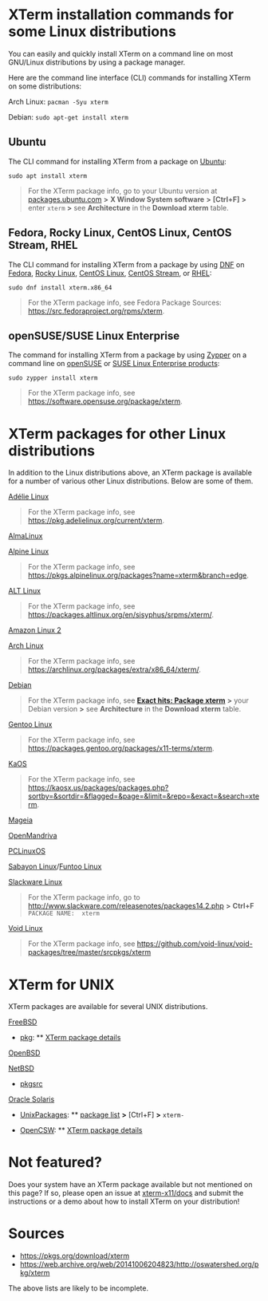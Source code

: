 <!-- 
// top menu
// 'Install'
// _'Package' = this page
// _'xterm.tar.gz'
-->
 
# XTerm installation commands for some Linux distributions

You can easily and quickly install XTerm on a command line on most GNU/Linux distributions by using a package manager.

Here are the command line interface (CLI) commands for installing XTerm on some distributions:

Arch Linux: `pacman -Syu xterm`
<!-- source: https://bbs.archlinux.org/viewtopic.php?id=242823 -->

Debian: `sudo apt-get install xterm`
<!-- https://www.debian.org/releases/ and [APT](https://packages.debian.org/sid/apt) -->

## Ubuntu

The CLI command for installing XTerm from a package on [Ubuntu](https://ubuntu.com/server/docs/package-management/):

`sudo apt install xterm`

> For the XTerm package info, go to your Ubuntu version at [packages.ubuntu.com](https://packages.ubuntu.com/) **>** **X Window System software** **>** **[Ctrl+F]** **>** enter `xterm` **>** see **Architecture** in the **Download xterm** table.

<!--
//https://packages.ubuntu.com/search?keywords=xterm
//https://packages.ubuntu.com/search?arch=i386&keywords=xterm

//* link:https://linuxmint.com/[Linux Mint]: ??? `sudo apt install xterm`
-->

## Fedora, Rocky Linux, CentOS Linux, CentOS Stream, RHEL

The CLI command for installing XTerm from a package by using [DNF](https://docs.fedoraproject.org/en-US/fedora/rawhide/system-administrators-guide/package-management/DNF/) on [Fedora](https://getfedora.org/), [Rocky Linux](https://rockylinux.org/), [CentOS Linux](https://www.centos.org/centos-linux/), [CentOS Stream](https://www.centos.org/centos-stream/), or [RHEL](https://www.redhat.com/en/technologies/linux-platforms/enterprise-linux):

`sudo dnf install xterm.x86_64`

> For the XTerm package info, see Fedora Package Sources: https://src.fedoraproject.org/rpms/xterm.

## openSUSE/SUSE Linux Enterprise

The command for installing XTerm from a package by using [Zypper](https://doc.opensuse.org/documentation/leap/reference/html/book-reference/cha-sw-cl.html#sec-zypper) on a command line on [openSUSE](https://www.opensuse.org/) or [SUSE Linux Enterprise products](https://www.suse.com/products/):

`sudo zypper install xterm`

> For the XTerm package info, see https://software.opensuse.org/package/xterm.

<!--
// https://forums.opensuse.org/showthread.php/572947-Docs-related-request-about-installing-XTerm-on-openSUSE-and-SUSE-Linux-Enterprise?p=3144613#post3144613
// Another page on XTerm: https://en.opensuse.org/Xterm.
// https://en.opensuse.org/images/1/17/Zypper-cheat-sheet-1.pdf
// Note to Max re https://en.opensuse.org/Xterm: (invisible-island.net links are broken and man page is off another website) updated in 2015, it's a wiki, so Max can update when he finds time.
//FYI potential sources of confusion: https://packagehub.suse.com/search/?q=xterm
-->

# XTerm packages for other Linux distributions

In addition to the Linux distributions above, an XTerm package is available for a number of various other Linux distributions. Below are some of them.

[Adélie Linux](https://www.adelielinux.org/)
> For the XTerm package info, see https://pkg.adelielinux.org/current/xterm.

[AlmaLinux](https://almalinux.org/)

[Alpine Linux](https://www.alpinelinux.org/)
> For the XTerm package info, see https://pkgs.alpinelinux.org/packages?name=xterm&branch=edge.

[ALT Linux](https://en.altlinux.org/)
> For the XTerm package info, see https://packages.altlinux.org/en/sisyphus/srpms/xterm/.

[Amazon Linux 2](https://aws.amazon.com/amazon-linux-2/)

[Arch Linux](https://archlinux.org/)
> For the XTerm package info, see https://archlinux.org/packages/extra/x86_64/xterm/.

[Debian](https://www.debian.org/)
> For the XTerm package info, see [**Exact hits: Package xterm**](https://packages.debian.org/search?searchon=names&keywords=xterm) **>** your Debian version **>** see **Architecture** in the **Download xterm** table.

[Gentoo Linux](https://www.gentoo.org/)
> For the XTerm package info, see https://packages.gentoo.org/packages/x11-terms/xterm.

[KaOS](https://kaosx.us/)
> For the XTerm package info, see https://kaosx.us/packages/packages.php?sortby=&sortdir=&flagged=&page=&limit=&repo=&exact=&search=xterm.

[Mageia](https://www.mageia.org/en/)

[OpenMandriva](https://www.openmandriva.org/)

[PCLinuxOS](https://www.pclinuxos.com/)

[Sabayon Linux](https://www.sabayon.org/)/[Funtoo Linux](https://www.funtoo.org)

[Slackware Linux](http://www.slackware.com/)
> For the XTerm package info, go to http://www.slackware.com/releasenotes/packages14.2.php **>** **Ctrl+F** `PACKAGE NAME:  xterm`
 
[Void Linux](https://voidlinux.org/)
> For the XTerm package info, see https://github.com/void-linux/void-packages/tree/master/srcpkgs/xterm

# XTerm for UNIX

XTerm packages are available for several UNIX distributions.

[FreeBSD](https://www.freebsd.org/)

* [pkg](https://github.com/freebsd/pkg):
** [XTerm package details](https://cgit.freebsd.org/ports/tree/x11/xterm)
<!--
as of 20220114, the package name is `xterm-370` 'Terminal emulator for the X Window System'
[XTerm package description](https://cgit.freebsd.org/ports/plain/x11/xterm/pkg-descr?revision=HEAD)
Maintained by: ehaupt@FreeBSD.org
"Package names include the version number" source: https://docs.freebsd.org/en/books/handbook/ports/#ports-finding-applications
-->

[OpenBSD](https://www.openbsd.org/)
<!--
FAQ - Package Management https://www.openbsd.org/faq/faq15.html
the xterm package is there because its manpage is published https://man.openbsd.org/xterm
the footer of the manpage contains '2021-09-21  Patch #369'
didn't find an `xterm` package in https://cdn.openbsd.org/pub/OpenBSD/7.0/
neither in https://cdn.openbsd.org/pub/OpenBSD/7.0/packages-stable/
neigher in https://cdn.openbsd.org/pub/OpenBSD/7.0/packages/
-->

[NetBSD](https://netbsd.org/)

* [pkgsrc](http://www.pkgsrc.org/)

<!--
"WARNING: The website does not contain easily findable info about the xterm package, so I need to check it with them if they have an xterm package (maybe email them)!

pkgsrc is a framework for managing third-party software on UNIX-like systems, currently containing over 17,900 packages. It is the default package manager of NetBSD and SmartOS, and can be used to enable freely available software to be built easily on a large number of other UNIX-like platforms. The binary packages that are produced by pkgsrc can be used without having to compile anything from source. It can be easily used to complement the software on an existing system.
NetBSD already contains the necessary tools for using pkgsrc; on other platforms you need to bootstrap pkgsrc to get the package management tools installed."
-->

[Oracle Solaris](https://www.oracle.com/solaris/)

* [UnixPackages](https://unixpackages.com/):
** [package list](https://unixpackages.com/packages/package-list/) **>** [Ctrl+F] **>** `xterm-`

* [OpenCSW](https://www.opencsw.org/):
** [XTerm package details](https://www.opencsw.org/packages/CSWxterm/)

<!--
https://unixpackages.com/[UnixPackages]
UNIX packages
Open Source applications for Sun Solaris
Solaris applications & packages
Downloads for over 33,700 open source packages for Solaris 2.5 thru Solaris 11
-->

<!--
OpenCSW (pronounced open-cashew /ˈkæʃuː/) is an easy to use open source software distribution installable on top of Solaris and Solaris-based systems. OpenCSW is a community project dedicated to working closely with upstream projects to improve portability of open source software.
OpenCSW Solaris packages are provided in the OS-native SVR4 format.  We publish both binary packages and source package definitions, making it possible for others to build on top of OpenCSW’s work.
-->

# Not featured?

Does your system have an XTerm package available but not mentioned on this page? If so, please open an issue at [xterm-x11/docs](https://github.com/xterm-x11/docs/issues) and submit the instructions or a demo about how to install XTerm on your distribution!

# Sources

* https://pkgs.org/download/xterm
* https://web.archive.org/web/20141006204823/http://oswatershed.org/pkg/xterm

The above lists are likely to be incomplete.
